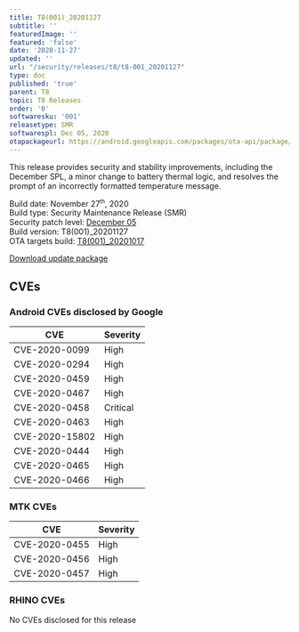 ```yaml
---
title: T8(001)_20201127
subtitle: ''
featuredImage: ''
featured: 'false'
date: '2020-11-27'
updated: ''
url: "/security/releases/t8/t8-001_20201127"
type: doc
published: 'true'
parent: T8
topic: T8 Releases
order: '0'
softwaresku: '001'
releasetype: SMR
softwarespl: Dec 05, 2020
otapackageurl: https://android.googleapis.com/packages/ota-api/package/c220c82a7f663f41ca43b06833419ae472a283a5.zip
---
```


This release provides security and stability improvements, including the December SPL, a minor change to battery thermal logic, and resolves the prompt of an incorrectly formatted temperature message.

Build date: November 27<sup><small>th</small></sup>, 2020  
Build type: Security Maintenance Release (SMR)  
Security patch level: [December 05](https://source.android.com/security/bulletin/2020-12-01)  
Build version: T8(001)_20201127  
OTA targets build: [T8(001)_20201017](/security/releases/t8/t8-001_20201017)

<i class="far fa-cloud-download-alt"></i> [Download update package](https://android.googleapis.com/packages/ota-api/package/c220c82a7f663f41ca43b06833419ae472a283a5.zip)

## CVEs
### Android CVEs disclosed by Google

| **CVE** | **Severity** |
|---------|--------------|
| CVE-2020-0099 | High |
| CVE-2020-0294 | High |
| CVE-2020-0459 | High |
| CVE-2020-0467 | High |
| CVE-2020-0458 |	Critical |
| CVE-2020-0463 | High |
| CVE-2020-15802 | High |
| CVE-2020-0444 | High |
| CVE-2020-0465 | High |
| CVE-2020-0466 | High |

### MTK CVEs

| **CVE** | **Severity** |
|---------|--------------|
| CVE-2020-0455 |	High |
| CVE-2020-0456 | High |
| CVE-2020-0457 | High |

### RHINO CVEs
No CVEs disclosed for this release
